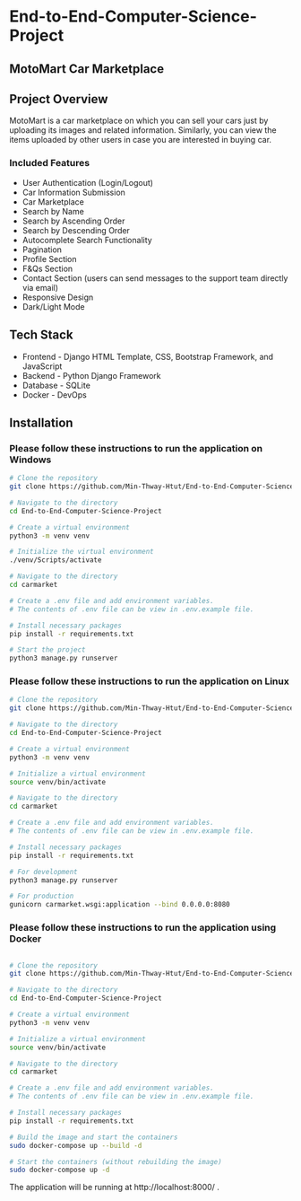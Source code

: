 # End-to-End-Computer-Science-Project

## MotoMart Car Marketplace

## Project Overview
MotoMart is a car marketplace on which you can sell your cars just by uploading its images and related information. Similarly, you can view the items uploaded by other users in case you are interested in buying car.

### Included Features
- User Authentication (Login/Logout)
- Car Information Submission
- Car Marketplace
- Search by Name
- Search by Ascending Order
- Search by Descending Order
- Autocomplete Search Functionality
- Pagination
- Profile Section
- F&Qs Section
- Contact Section (users can send messages to the support team directly via email)
- Responsive Design
- Dark/Light Mode

## Tech Stack

- Frontend - Django HTML Template, CSS, Bootstrap Framework, and JavaScript
- Backend - Python Django Framework
- Database - SQLite
- Docker - DevOps

## Installation

### Please follow these instructions to run the application on Windows

```bash
# Clone the repository
git clone https://github.com/Min-Thway-Htut/End-to-End-Computer-Science-Project.git

# Navigate to the directory
cd End-to-End-Computer-Science-Project

# Create a virtual environment
python3 -m venv venv

# Initialize the virtual environment
./venv/Scripts/activate

# Navigate to the directory
cd carmarket

# Create a .env file and add environment variables.
# The contents of .env file can be view in .env.example file.

# Install necessary packages
pip install -r requirements.txt

# Start the project
python3 manage.py runserver

```

### Please follow these instructions to run the application on Linux

```bash
# Clone the repository
git clone https://github.com/Min-Thway-Htut/End-to-End-Computer-Science-Project.git

# Navigate to the directory
cd End-to-End-Computer-Science-Project

# Create a virtual environment
python3 -m venv venv

# Initialize a virtual environment
source venv/bin/activate

# Navigate to the directory
cd carmarket

# Create a .env file and add environment variables.
# The contents of .env file can be view in .env.example file.

# Install necessary packages
pip install -r requirements.txt

# For development
python3 manage.py runserver

# For production
gunicorn carmarket.wsgi:application --bind 0.0.0.0:8080

```

### Please follow these instructions to run the application using Docker

```bash

# Clone the repository
git clone https://github.com/Min-Thway-Htut/End-to-End-Computer-Science-Project.git

# Navigate to the directory
cd End-to-End-Computer-Science-Project

# Create a virtual environment
python3 -m venv venv

# Initialize a virtual environment
source venv/bin/activate

# Navigate to the directory
cd carmarket

# Create a .env file and add environment variables.
# The contents of .env file can be view in .env.example file.

# Install necessary packages
pip install -r requirements.txt

# Build the image and start the containers
sudo docker-compose up --build -d

# Start the containers (without rebuilding the image)
sudo docker-compose up -d

```

The application will be running at http://localhost:8000/ .
